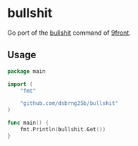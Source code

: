 # bullshit

Go port of the [bullshit](http://man.cat-v.org/9front/1/bullshit) command of [9front](http://9front.org/).

## Usage
```go
package main

import (
	"fmt"

	"github.com/dsbrng25b/bullshit"
)

func main() {
	fmt.Println(bullshit.Get())
}
```
